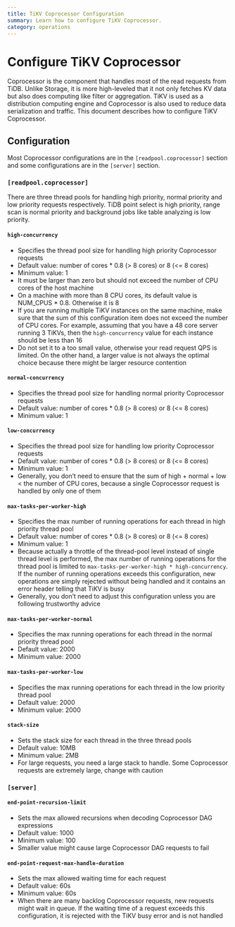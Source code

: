 ```yaml
---
title: TiKV Coprocessor Configuration 
summary: Learn how to configure TiKV Coprocessor.
category: operations
---
```


# Configure TiKV Coprocessor

Coprocessor is the component that handles most of the read requests from TiDB. Unlike Storage, it is more high-leveled that it not only fetches KV data but also does computing like filter or aggregation. TiKV is used as a distribution computing engine and Coprocessor is also used to reduce data serialization and traffic. This document describes how to configure TiKV Coprocessor.

## Configuration

Most Coprocessor configurations are in the `[readpool.coprocessor]` section and some configurations are in the `[server]` section.

### `[readpool.coprocessor]`

There are three thread pools for handling high priority, normal priority and low priority requests respectively. TiDB point select is high priority, range scan is normal priority and background jobs like table analyzing is low priority.

#### `high-concurrency`

- Specifies the thread pool size for handling high priority Coprocessor requests 
- Default value: number of cores * 0.8 (> 8 cores) or 8 (<= 8 cores)
- Minimum value: 1
- It must be larger than zero but should not exceed the number of CPU cores of the host machine
- On a machine with more than 8 CPU cores, its default value is NUM_CPUS * 0.8. Otherwise it is 8 
- If you are running multiple TiKV instances on the same machine, make sure that the sum of this configuration item does not exceed the number of CPU cores. For example, assuming that you have a 48 core server running 3 TiKVs, then the `high-concurrency` value for each instance should be less than 16
- Do not set it to a too small value, otherwise your read request QPS is limited. On the other hand, a larger value is not always the optimal choice because there might be larger resource contention

#### `normal-concurrency`

- Specifies the thread pool size for handling normal priority Coprocessor requests
- Default value: number of cores * 0.8 (> 8 cores) or 8 (<= 8 cores)
- Minimum value: 1

#### `low-concurrency`

- Specifies the thread pool size for handling low priority Coprocessor requests
- Default value: number of cores * 0.8 (> 8 cores) or 8 (<= 8 cores)
- Minimum value: 1
- Generally, you don’t need to ensure that the sum of high + normal + low < the number of CPU cores, because a single Coprocessor request is handled by only one of them

#### `max-tasks-per-worker-high`

- Specifies the max number of running operations for each thread in high priority thread pool
- Default value: number of cores * 0.8 (> 8 cores) or 8 (<= 8 cores)
- Minimum value: 1
- Because actually a throttle of the thread-pool level instead of single thread level is performed, the max number of running operations for the thread pool is limited to `max-tasks-per-worker-high * high-concurrency`. If the number of running operations exceeds this configuration, new operations are simply rejected without being handled and it contains an error header telling that TiKV is busy 
- Generally, you don’t need to adjust this configuration unless you are following trustworthy advice

#### `max-tasks-per-worker-normal`

- Specifies the max running operations for each thread in the normal priority thread pool
- Default value: 2000
- Minimum value: 2000

#### `max-tasks-per-worker-low`

- Specifies the max running operations for each thread in the low priority thread pool
- Default value: 2000
- Minimum value: 2000

#### `stack-size`

- Sets the stack size for each thread in the three thread pools 
- Default value: 10MB
- Minimum value: 2MB
- For large requests, you need a large stack to handle. Some Coprocessor requests are extremely large, change with caution

### `[server]`

#### `end-point-recursion-limit`

- Sets the max allowed recursions when decoding Coprocessor DAG expressions 
- Default value: 1000
- Minimum value: 100
- Smaller value might cause large Coprocessor DAG requests to fail

#### `end-point-request-max-handle-duration`

- Sets the max allowed waiting time for each request 
- Default value: 60s
- Minimum value: 60s
- When there are many backlog Coprocessor requests, new requests might wait in queue. If the waiting time of a request exceeds this configuration, it is rejected with the TiKV busy error and is not handled